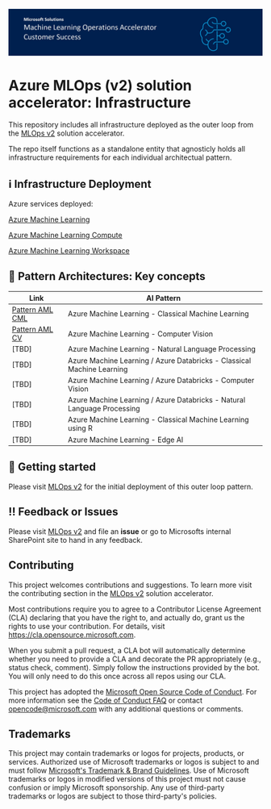 ![Header](documentation/repositoryfiles/mlopsheader.jpg)

# Azure MLOps (v2) solution accelerator: Infrastructure

This repository includes all infrastructure deployed as the outer loop from the [MLOps v2](https://github.com/Azure/mlops-v2) solution accelerator.

The repo itself functions as a standalone entity that agnosticly holds all infrastructure requirements for each individual architectual pattern.


## ℹ️ Infrastructure Deployment

Azure services deployed:

[Azure Machine Learning](https://azure.microsoft.com/en-us/services/machine-learning/)

[Azure Machine Learning Compute](https://docs.microsoft.com/en-us/azure/machine-learning/concept-compute-target)

[Azure Machine Learning Workspace](https://docs.microsoft.com/en-us/azure/machine-learning/concept-workspace)


## 📐 Pattern Architectures: Key concepts

| Link                                                    | AI Pattern                                                              |
| ------------------------------------------------------- | ----------------------------------------------------------------------- |
| [Pattern AML CML](https://github.com/Azure/mlops-v2/blob/main/documentation/architecturepattern/AzureML_CML_Architecture.png) | Azure Machine Learning - Classical Machine Learning                     |
| [Pattern AML CV](https://github.com/Azure/mlops-v2/blob/main/documentation/architecturepattern/AzureML_SupervisedCV_Architecture.png)                                                 | Azure Machine Learning - Computer Vision                                |
| [TBD]                                                   | Azure Machine Learning - Natural Language Processing                    |
| [TBD]                                                   | Azure Machine Learning / Azure Databricks - Classical Machine Learning  |
| [TBD]                                                   | Azure Machine Learning / Azure Databricks - Computer Vision             |
| [TBD]                                                   | Azure Machine Learning / Azure Databricks - Natural Language Processing |
| [TBD]                                                   | Azure Machine Learning - Classical Machine Learning using R             |
| [TBD]                                                   | Azure Machine Learning - Edge AI                                        |


## 👤 Getting started

Please visit [MLOps v2](https://github.com/Azure/mlops-v2) for the initial deployment of this outer loop pattern.


## ‼️ Feedback or Issues

Please visit [MLOps v2](https://github.com/Azure/mlops-v2) and file an **issue** or go to Microsofts internal SharePoint site to hand in any feedback.


## Contributing

This project welcomes contributions and suggestions. To learn more visit the contributing section in the [MLOps v2](https://github.com/Azure/mlops-v2) solution accelerator.

Most contributions require you to agree to a Contributor License Agreement (CLA) declaring that you have the right to, and actually do, grant us the rights to use your contribution. For details, visit https://cla.opensource.microsoft.com.

When you submit a pull request, a CLA bot will automatically determine whether you need to provide a CLA and decorate the PR appropriately (e.g., status check, comment). Simply follow the instructions provided by the bot. You will only need to do this once across all repos using our CLA.

This project has adopted the [Microsoft Open Source Code of Conduct](https://opensource.microsoft.com/codeofconduct/). For more information see the [Code of Conduct FAQ](https://opensource.microsoft.com/codeofconduct/faq/) or contact [opencode@microsoft.com](mailto:opencode@microsoft.com) with any additional questions or comments.


## Trademarks

This project may contain trademarks or logos for projects, products, or services. Authorized use of Microsoft
trademarks or logos is subject to and must follow
[Microsoft's Trademark & Brand Guidelines](https://www.microsoft.com/legal/intellectualproperty/trademarks/usage/general).
Use of Microsoft trademarks or logos in modified versions of this project must not cause confusion or imply Microsoft sponsorship.
Any use of third-party trademarks or logos are subject to those third-party's policies.
